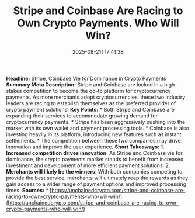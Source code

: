 ﻿---
title: "Stripe and Coinbase Are Racing to Own Crypto Payments. Who Will Win?"
date: "2025-08-21T17:41:38"
category: "Markets"
summary: ""
slug: "stripe and coinbase are racing to own crypto payments who wi"
source_urls:
  - "https://unchainedcrypto.com/stripe-and-coinbase-are-racing-to-own-crypto-payments-who-will-win/"
seo:
  title: "Stripe and Coinbase Are Racing to Own Crypto Payments. Who Will Win? | Hash n Hedge"
  description: ""
  keywords: ["news", "markets", "brief"]
---
**Headline:** Stripe, Coinbase Vie for Dominance in Crypto Payments  **Summary Meta Description:** Stripe and Coinbase are locked in a high-stakes competition to become the go-to platform for cryptocurrency payments. As more merchants adopt cryptocurrencies, these two industry leaders are racing to establish themselves as the preferred provider of crypto payment solutions.  **Key Points:**  * Both Stripe and Coinbase are expanding their services to accommodate growing demand for cryptocurrency payments. * Stripe has been aggressively pushing into the market with its own wallet and payment processing tools. * Coinbase is also investing heavily in its platform, introducing new features such as instant settlements. * The competition between these two companies may drive innovation and improve the user experience.  **Short Takeaways:**  1. **Increased competition drives innovation**: As Stripe and Coinbase vie for dominance, the crypto payments market stands to benefit from increased investment and development of more efficient payment solutions. 2. **Merchants will likely be the winners**: With both companies competing to provide the best service, merchants will ultimately reap the rewards as they gain access to a wider range of payment options and improved processing times.  **Sources:**  * [https://unchainedcrypto.com/stripe-and-coinbase-are-racing-to-own-crypto-payments-who-will-win/](https://unchainedcrypto.com/stripe-and-coinbase-are-racing-to-own-crypto-payments-who-will-win/) 
